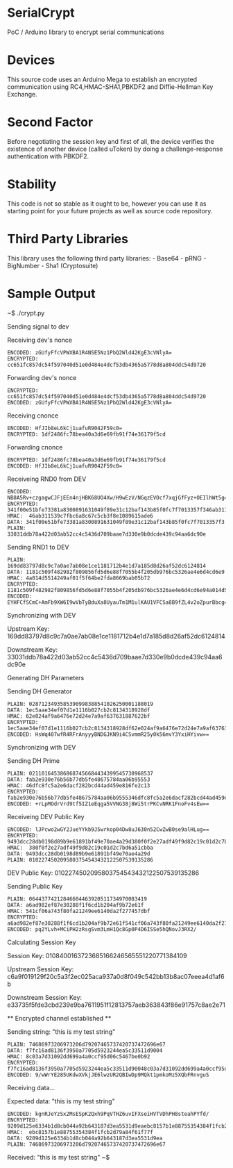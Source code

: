 SerialCrypt
===========

PoC / Arduino library to encrypt serial communications

Devices
=======

This source code uses an Arduino Mega to establish an encrypted communication using RC4,HMAC-SHA1,PBKDF2 and Diffie-Hellman Key Exchange.

Second Factor
=============

Before negotiating the session key and first of all, the device verifies the existence of another device (called uToken) by doing a challenge-response authentication with PBKDF2.

Stability
=========

This code is not so stable as it ought to be, however you can use it as starting point for your future projects as well as source code repository.

Third Party Libraries
=====================

This library uses the following third party libraries:
	- Base64
	- pRNG
	- BigNumber
	- Sha1 (Cryptosuite)

Sample Output
=============

~$ ./crypt.py 

Sending signal to dev

Receiving dev's nonce

    ENCODED: zGUfyFfcVPWXBA1R4NSE5Nz1PbQ2Wld42KgE3cVNlyA=
    ENCRYPTED: cc651fc857dc54f597040d51e0d484e4dcf53db4365a5778d8a804ddc54d9720

Forwarding dev's nonce

    ENCRYPTED: cc651fc857dc54f597040d51e0d484e4dcf53db4365a5778d8a804ddc54d9720
    ENCODED: zGUfyFfcVPWXBA1R4NSE5Nz1PbQ2Wld42KgE3cVNlyA=


Receiving cnonce

    ENCODED: HfJIb8eL6kCj1uafuR9042F59c0=
    ENCRYPTED: 1df2486fc78bea40a3d6e69fb91f74e36179f5cd

Forwarding cnonce

    ENCRYPTED: 1df2486fc78bea40a3d6e69fb91f74e36179f5cd
    ENCODED: HfJIb8eL6kCj1uafuR9042F59c0=

Receiveing RND0 from DEV

    ENCODED: NB8A5Rv+czgagwCJFjEEn4njHBK68UO4Xw/H9wEzV/NGqzEVOcf7xqjGfFyz+OEIlhWt5g==
    ENCRYPTED: 341f00e51bfe73381a8300891631049f89e31c12baf143b85f0fc7f7013357f346ab311539c7fbc6a8c67c5cb3f8e1089615ade6
    HMAC:  46ab311539c7fbc6a8c67c5cb3f8e1089615ade6
    DATA: 341f00e51bfe73381a8300891631049f89e31c12baf143b85f0fc7f7013357f3
    PLAIN: 33031ddb78a422d03ab52cc4c5436d709baae7d330e9b0dcde439c94aa6dc90e

Sending RND1 to DEV

    PLAIN: 169dd83797d8c9c7a0ae7ab08e1ce1181712b4e1d7a185d8d26af52dc6124814
    DATA: 1181c509f482982f809856fd5d6e88f7055b4f205db976bc5326ae4e6d4cd6e9
    HMAC: 4a014d5514249af01f5f64be2fda8669bab05b72
    ENCRYPTED: 1181c509f482982f809856fd5d6e88f7055b4f205db976bc5326ae4e6d4cd6e94a014d5514249af01f5f64be2fda8669bab05b72
    ENCODED: EYHFCfSCmC+AmFb9XW6I9wVbTyBduXa8UyauTm1M1ulKAU1VFCSa8B9fZL4v2oZpurBbcg==


Synchronizing with DEV

Upstream Key: 169dd83797d8c9c7a0ae7ab08e1ce1181712b4e1d7a185d8d26af52dc6124814

Downstream Key: 33031ddb78a422d03ab52cc4c5436d709baae7d330e9b0dcde439c94aa6dc90e

Generating DH Parameters

Sending DH Generator

    PLAIN: 0287123493585390998388541026250001188019
    DATA: 1ec5aae34ef07d1e1116b027cb2c8134318928df
    HMAC: 62e024af9a6476e72d24e7a9af637631887622bf
    ENCRYPTED: 1ec5aae34ef07d1e1116b027cb2c8134318928df62e024af9a6476e72d24e7a9af637631887622bf
    ENCODED: HsWq407wfR4RFrAnyyyBNDGJKN9i4CSvmmR25y0k56mvY3YxiHYivw==

Synchronizing with DEV

Sending DH Prime

    PLAIN: 0211016453868687456684434399545730968537
    DATA: fab2e930e76b56b77db5fe48675784aa06b95553
    HMAC: 46dfc8fc5a2e6dacf282bcd44ad459e816fe2c13
    ENCRYPTED: fab2e930e76b56b77db5fe48675784aa06b9555346dfc8fc5a2e6dacf282bcd44ad459e816fe2c13
    ENCODED: +rLpMOdrVrd9tf5IZ1eEqga5VVNG38j8Wi5trPKCvNRK1FnoFv4sEw==

Receiveing DEV Public Key

    ENCODED: lJPcwo2wGY2JueYYkb9J5wrkop04Dw8uJ630n52CwZwB0se9alHLug==
    ENCRYPTED: 9493dcc28db0198d89b9e61891bf49e70ae4a29d380f0f2e27adf49f9d82c19c01d2c7bd6a51cbba
    HMAC:  380f0f2e27adf49f9d82c19c01d2c7bd6a51cbba
    DATA: 9493dcc28db0198d89b9e61891bf49e70ae4a29d
    PLAIN: 0102274502095803754543432122507539135286

DEV Public Key: 0102274502095803754543432122507539135286

Sending Public Key

    PLAIN: 06443774212846604463920511734970083419
    DATA: a6ad982ef87e30288f1f6cd1b204af9b72e61f
    HMAC: 541cf06a743f80fa21249ee6140da2f277457dbf
    ENCRYPTED: a6ad982ef87e30288f1f6cd1b204af9b72e61f541cf06a743f80fa21249ee6140da2f277457dbf
    ENCODED: pq2YLvh+MCiPH2zRsgSvm3LmH1Qc8Gp0P4D6ISSe5hQNovJ3RX2/


Calculating Session Key

Session Key:  0108400163723685166246565551220771384109

Upstream Session Key: c6a9f019129f20c5a3f2ec025aca937a0d8f049c542bb13b8ac07eeea4d1af6b

Downstream Session Key: e33735f5fde3cbd239e9ba7611951f12813757aeb363843f86e91757c8ae2e71

** Encrypted channel established **

Sending string: "this is my test string"

    PLAIN: 74686973206973206d79207465737420737472696e67
    DATA: f7fc16ad8136f3950a7705d5923244ea5c33511d9004
    HMAC: 8c03a7d31092dd699a4a0ccf95d06c5467be0b92
    ENCRYPTED: f7fc16ad8136f3950a7705d5923244ea5c33511d90048c03a7d31092dd699a4a0ccf95d06c5467be0b92
    ENCODED: 9/wWrYE285UKdwXVkjJE6lwzUR2QBIwDp9MQkt1pmkoMz5XQbFRnvguS

Receiving data...

Expected data: "this is my test string"

    ENCODED: kgnRJeYzSx2MsESpK2Qxh9PqVTHZ6uvIFXseiHVTVDhPH8steahPYfd/
    ENCRYPTED: 9209d125e6334b1d8cb044a92b643187d3ea5531d9eaebc8157b1e88755354384f1fcb2d79a84f61f77f
    HMAC:  ebc8157b1e88755354384f1fcb2d79a84f61f77f
    DATA: 9209d125e6334b1d8cb044a92b643187d3ea5531d9ea
    PLAIN: 74686973206973206d79207465737420737472696e67

Received: "this is my test string"
~$ 
